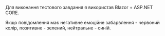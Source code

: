 Для виконання тестового завдання я використав Blazor + ASP.NET CORE.

Якщо повідомлення має негативне емоційне забарвлення - червоний колір, позитивне - зелений, нейтральне - синій.
